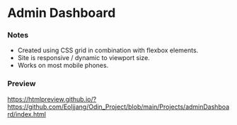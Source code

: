 # Admin Dashboard
### Notes
* Created using CSS grid in combination with flexbox elements.
* Site is responsive / dynamic to viewport size.
* Works on most mobile phones.

### Preview
https://htmlpreview.github.io/?https://github.com/Eoljjang/Odin_Project/blob/main/Projects/adminDashboard/index.html
